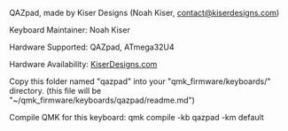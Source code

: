 QAZpad, made by Kiser Designs (Noah Kiser, contact@kiserdesigns.com)

Keyboard Maintainer: Noah Kiser

Hardware Supported: QAZpad, ATmega32U4  

Hardware Availability: [KiserDesigns.com](http://kiserdesigns.com/)

Copy this folder named "qazpad" into your "qmk_firmware/keyboards/" directory.
(this file will be "~/qmk_firmware/keyboards/qazpad/readme.md")

Compile QMK for this keyboard:
    qmk compile -kb qazpad -km default
